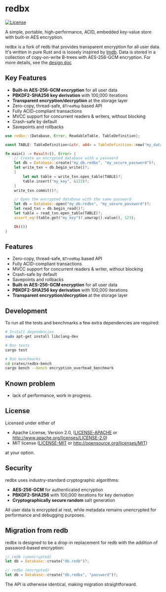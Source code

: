 # redbx

[![License](https://img.shields.io/crates/l/redbx)](https://img.shields.io/crates/l/redbx)

A simple, portable, high-performance, ACID, embedded key-value store with built-in AES encryption.

redbx is a fork of redb that provides transparent encryption for all user data. It's written in pure Rust
and is loosely inspired by [lmdb](http://www.lmdb.tech/doc/). Data is stored in a collection of copy-on-write
B-trees with AES-256-GCM encryption. For more details, see the [design doc](docs/redbx-design.md)

## Key Features

- **Built-in AES-256-GCM encryption** for all user data
- **PBKDF2-SHA256 key derivation** with 100,000 iterations
- **Transparent encryption/decryption** at the storage layer
- Zero-copy, thread-safe, `BTreeMap` based API
- Fully ACID-compliant transactions
- MVCC support for concurrent readers & writers, without blocking
- Crash-safe by default
- Savepoints and rollbacks

```rust
use redbx::{Database, Error, ReadableTable, TableDefinition};

const TABLE: TableDefinition<&str, u64> = TableDefinition::new("my_data");

fn main() -> Result<(), Error> {
    // Create an encrypted database with a password
    let db = Database::create("my_db.redbx", "my_secure_password")?;
    let write_txn = db.begin_write()?;
    {
        let mut table = write_txn.open_table(TABLE)?;
        table.insert("my_key", &123)?;
    }
    write_txn.commit()?;

    // Open the encrypted database with the same password
    let db = Database::open("my_db.redbx", "my_secure_password")?;
    let read_txn = db.begin_read()?;
    let table = read_txn.open_table(TABLE)?;
    assert_eq!(table.get("my_key")?.unwrap().value(), 123);

    Ok(())
}
```

## Features
* Zero-copy, thread-safe, `BTreeMap` based API
* Fully ACID-compliant transactions
* MVCC support for concurrent readers & writer, without blocking
* Crash-safe by default
* Savepoints and rollbacks
* **Built-in AES-256-GCM encryption** for all user data
* **PBKDF2-SHA256 key derivation** with 100,000 iterations
* **Transparent encryption/decryption** at the storage layer

## Development
To run all the tests and benchmarks a few extra dependencies are required:

```bash
# Install dependencies
sudo apt-get install libclang-dev

# Run tests
cargo test

# Run benchmarks
cd crates/redbx-bench
cargo bench --bench encryption_overhead_benchmark
```

## Known problem

- lack of performance, work in progress.

## License

Licensed under either of

 * Apache License, Version 2.0, ([LICENSE-APACHE](LICENSE-APACHE) or http://www.apache.org/licenses/LICENSE-2.0)
 * MIT license ([LICENSE-MIT](LICENSE-MIT) or http://opensource.org/licenses/MIT)

at your option.

## Security

redbx uses industry-standard cryptographic algorithms:
- **AES-256-GCM** for authenticated encryption
- **PBKDF2-SHA256** with 100,000 iterations for key derivation
- **Cryptographically secure random** salt generation

All user data is encrypted at rest, while metadata remains unencrypted for performance and debugging purposes.

## Migration from redb

redbx is designed to be a drop-in replacement for redb with the addition of password-based encryption:

```rust
// redb (unencrypted)
let db = Database::create("db.redb")?;

// redbx (encrypted)
let db = Database::create("db.redbx", "password")?;
```

The API is otherwise identical, making migration straightforward.
